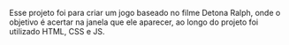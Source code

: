 Esse projeto foi para criar um jogo baseado no filme Detona Ralph, onde o objetivo é acertar na janela que ele aparecer, ao longo do projeto foi utilizado HTML, CSS e JS. 
